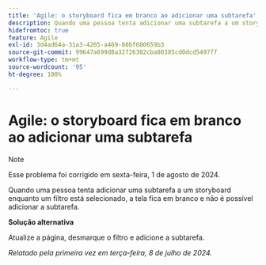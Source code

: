 ```yaml
---
title: 'Agile: o storyboard fica em branco ao adicionar uma subtarefa'
description: Quando uma pessoa tenta adicionar uma subtarefa a um storyboard enquanto um filtro está selecionado, a tela fica em branco e não é possível adicionar a subtarefa.
hidefromtoc: true
feature: Agile
exl-id: 3d4ad64a-31a3-4205-a469-80bf680659b3
source-git-commit: 99647a699d8a32726302cba80385cd0dcd5497ff
workflow-type: tm+mt
source-wordcount: '95'
ht-degree: 100%

---
```


# Agile: o storyboard fica em branco ao adicionar uma subtarefa


>[!NOTE]
>
>Esse problema foi corrigido em sexta-feira, 1 de agosto de 2024.

Quando uma pessoa tenta adicionar uma subtarefa a um storyboard enquanto um filtro está selecionado, a tela fica em branco e não é possível adicionar a subtarefa.

**Solução alternativa**

Atualize a página, desmarque o filtro e adicione a subtarefa.

_Relatado pela primeira vez em terça-feira, 8 de julho de 2024._
